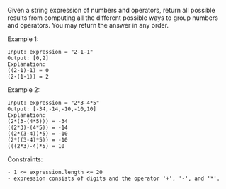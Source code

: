Given a string expression of numbers and operators, return all possible results from computing all the different possible ways to group numbers and operators. You may return the answer in any order.

 

Example 1:
```
Input: expression = "2-1-1"
Output: [0,2]
Explanation:
((2-1)-1) = 0 
(2-(1-1)) = 2
```

Example 2:
```
Input: expression = "2*3-4*5"
Output: [-34,-14,-10,-10,10]
Explanation:
(2*(3-(4*5))) = -34 
((2*3)-(4*5)) = -14 
((2*(3-4))*5) = -10 
(2*((3-4)*5)) = -10 
(((2*3)-4)*5) = 10
```

Constraints:
```
- 1 <= expression.length <= 20
- expression consists of digits and the operator '+', '-', and '*'.
```